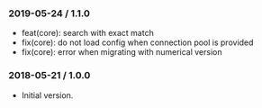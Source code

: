 ### 2019-05-24 / 1.1.0

*   feat(core): search with exact match
*   fix(core): do not load config when connection pool is provided
*   fix(core): error when migrating with numerical version

### 2018-05-21 / 1.0.0

*   Initial version.
